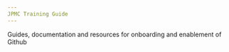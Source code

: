 ```yaml
---
JPMC Training Guide
---
```


Guides, documentation and resources for onboarding and enablement of Github  
